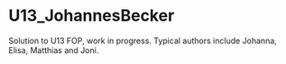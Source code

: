 # U13_JohannesBecker
Solution to U13 FOP, work in progress. Typical authors include Johanna, Elisa, Matthias and Joni.
